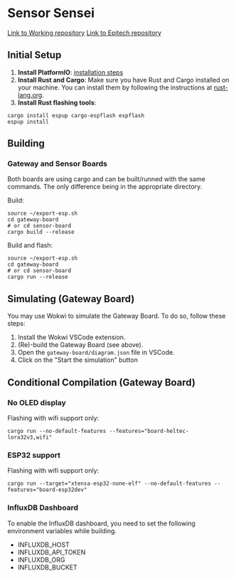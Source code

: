 # Sensor Sensei

[Link to Working repository](https://github.com/MisterPeModder/SensorSensei)
[Link to Epitech repository](https://github.com/EpitechMscProPromo2025/T-IOT-902-NAN_10)

## Initial Setup

1. **Install PlatformIO**: [installation steps](https://platformio.org/install)
2. **Install Rust and Cargo**: Make sure you have Rust and Cargo installed on your machine. You can install them by following the instructions at [rust-lang.org](https://www.rust-lang.org/tools/install).
3. **Install Rust flashing tools**:

```shell
cargo install espup cargo-espflash espflash
espup install
```

## Building

### Gateway and Sensor Boards

Both boards are using cargo and can be built/runned with the same commands. The only difference being in the appropriate directory.

Build:

```shell
source ~/export-esp.sh
cd gateway-board
# or cd sensor-board
cargo build --release
```

Build and flash:

```shell
source ~/export-esp.sh
cd gateway-board
# or cd sensor-board
cargo run --release
```

## Simulating (Gateway Board)

You may use Wokwi to simulate the Gateway Board. To do so, follow these steps:

1. Install the Wokwi VSCode extension.
2. (Re)-build the Gateway Board (see above).
3. Open the `gateway-board/diagram.json` file in VSCode.
4. Click on the "Start the simulation" button

## Conditional Compilation (Gateway Board)

### No OLED display

Flashing with wifi support only:

```shell
cargo run --no-default-features --features="board-heltec-lora32v3,wifi"
```

### ESP32 support

Flashing with wifi support only:

```shell
cargo run --target="xtensa-esp32-none-elf" --no-default-features --features="board-esp32dev"
```

### InfluxDB Dashboard

To enable the InfluxDB dashboard, you need to set the following environment variables while building.

- INFLUXDB_HOST
- INFLUXDB_API_TOKEN
- INFLUXDB_ORG
- INFLUXDB_BUCKET

